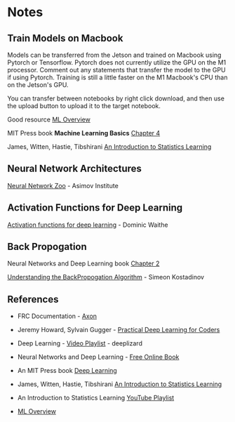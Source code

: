 # Notes

## Train Models on Macbook
Models can be transferred from the Jetson and trained on Macbook using Pytorch or Tensorflow.  Pytorch does not currently utilize the GPU on the M1 processor.  Comment out any statements that transfer the model to the GPU if using Pytorch.  Training is still a little faster on the M1 Macbook's CPU than on the Jetson's GPU.

You can transfer between notebooks by right click download, and then use the upload button to upload it to the target notebook.

Good resource [ML Overview](https://ml-cheatsheet.readthedocs.io/en/latest/nn_concepts.html)



MIT Press book **Machine Learning Basics** [Chapter 4](https://www.deeplearningbook.org/contents/ml.html)

James, Witten, Hastie, Tibshirani [An Introduction to Statistics Learning](https://www.statlearning.com)



## Neural Network Architectures 

[Neural Network Zoo](https://www.asimovinstitute.org/neural-network-zoo/) - Asimov Institute

## Activation Functions for Deep Learning
[Activation functions for deep learning](https://dwaithe.github.io/blog_20170508.html) - Dominic Waithe

## Back Propogation
Neural Networks and Deep Learning book [Chapter 2](http://neuralnetworksanddeeplearning.com/chap2.html)

[Understanding the BackPropogation Algorithm](https://towardsdatascience.com/understanding-backpropagation-algorithm-7bb3aa2f95fd) - Simeon Kostadinov


## References
- FRC Documentation - [Axon](https://docs.wpilib.org/en/stable/docs/software/wpilib-tools/axon/introduction.html)

- Jeremy Howard, Sylvain Gugger - [Practical Deep Learning for Coders](https://course.fast.ai/)

- Deep Learning - [Video Playlist](https://www.youtube.com/playlist?list=PLZbbT5o_s2xq7LwI2y8_QtvuXZedL6tQU) - deeplizard

- Neural Networks and Deep Learning - [Free Online Book](http://neuralnetworksanddeeplearning.com/index.html)

- An MIT Press book [Deep Learning](https://www.deeplearningbook.org/)

- James, Witten, Hastie, Tibshirani [An Introduction to Statistics Learning](https://www.statlearning.com)

- An Introduction to Statistics Learning [YouTube Playlist](https://www.youtube.com/playlist?list=PLOg0ngHtcqbPTlZzRHA2ocQZqB1D_qZ5V)

- [ML Overview](https://ml-cheatsheet.readthedocs.io/en/latest/nn_concepts.html)
